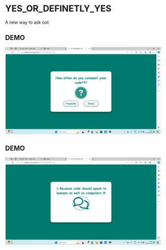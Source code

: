 # YES_OR_DEFINETLY_YES
A new way to ask out

## DEMO
![OUTPUT](Images/first.png)

## DEMO
![OUTPUT](Images/second.png)
